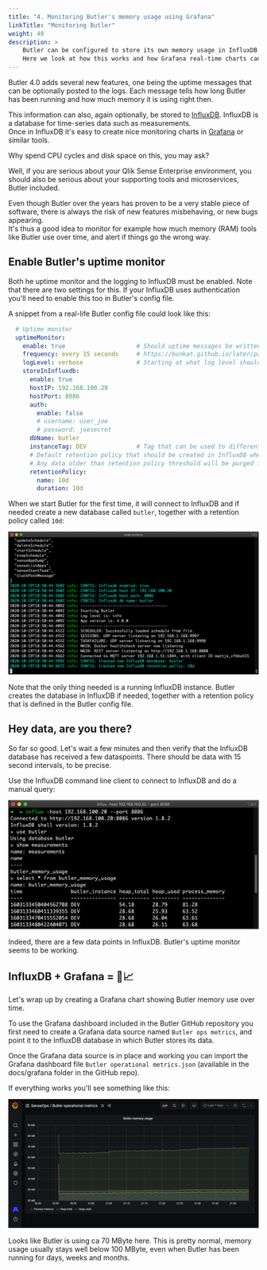 ```yaml
---
title: "4. Monitoring Butler's memory usage using Grafana"
linkTitle: "Monitoring Butler"
weight: 40
description: >
    Butler can be configured to store its own memory usage in InfluxDB.  
    Here we look at how this works and how Grafana real-time charts can be created.
---
```


Butler 4.0 adds several new features, one being the uptime messages that can be optionally posted to the logs. Each message tells how long Butler has been running and how much memory it is using right then.

This information can also, again optionally, be stored to [InfluxDB](https://docs.influxdata.com/influxdb/v1.8/). InfluxDB is a database for time-series data such as measurements.  
Once in InfluxDB it's easy to create nice monitoring charts in [Grafana](https://grafana.com/) or similar tools.

Why spend CPU cycles and disk space on this, you may ask?

Well, if you are serious about your Qlik Sense Enterprise environment, you should also be serious about your supporting tools and microservices, Butler included.

Even though Butler over the years has proven to be a very stable piece of software, there is always the risk of new features misbehaving, or new bugs appearing.  
It's thus a good idea to monitor for example how much memory (RAM) tools like Butler use over time, and alert if things go the wrong way.

## Enable Butler's uptime monitor

Both he uptime monitor and the logging to InfluxDB must be enabled. Note that there are two settings for this. If your InfluxDB uses authentication you'll need to enable this too in Butler's config file.

A snippet from a real-life Butler config file could look like this:

```yaml
  # Uptime monitor
  uptimeMonitor:
    enable: true                    # Should uptime messages be written to the console and log files?
    frequency: every 15 seconds     # https://bunkat.github.io/later/parsers.html
    logLevel: verbose               # Starting at what log level should uptime messages be shown?
    storeInInfluxdb:
      enable: true
      hostIP: 192.168.100.20
      hostPort: 8086
      auth:
        enable: false
        # username: user_joe
        # password: joesecret
      dbName: butler
      instanceTag: DEV              # Tag that can be used to differentiate data from multiple Butler instances
      # Default retention policy that should be created in InfluxDB when Butler creates a new database there.
      # Any data older than retention policy threshold will be purged from InfluxDB.
      retentionPolicy:
        name: 10d
        duration: 10d
```

When we start Butler for the first time, it will connect to InfluxDB and if needed create a new database called `butler`, together with a retention policy called `10d`:

![alt text](butler-new-influxdb-1.png "Starting Butler for the first time, InfluxDB database created")  

Note that the only thing needed is a running InfluxDB instance. Butler creates the database in InfluxDB if needed, together with a retention policy that is defined in the Butler config file.

## Hey data, are you there?

So far so good. Let's wait a few minutes and then verify that the InfluxDB database has received a few dataspoints. There should be data with 15 second intervals, to be precise.

Use the InfluxDB command line client to connect to InfluxDB and do a manual query:

![alt text](butler-new-influxdb-2.png "Manual query of Butler data in InfluxDB")  

Indeed, there are a few data points in InfluxDB. Butler's uptime monitor seems to be working.

## InfluxDB + Grafana = 🎉📈

Let's wrap up by creating a Grafana chart showing Butler memory use over time.

To use the Grafana dashboard included in the Butler GitHub repository you first need to create a Grafana data source named `Butler ops metrics`, and point it to the InfluxDB database in which Butler stores its data.

Once the Grafana data source is in place and working you can import the Grafana dashboard file `Butler operational metrics.json` (available in the docs/grafana folder in the GitHub repo).

If everything works you'll see something like this:

![alt text](butler-grafana-1.png "Butler memory metrics in Grafana")

Looks like Butler is using ca 70 MByte here. This is pretty normal, memory usage usually stays well below 100 MByte, even when Butler has been running for days, weeks and months.
